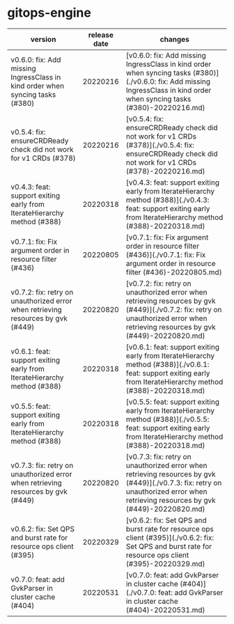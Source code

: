# gitops-engine

|                                     version                                      | release date |                                                                                      changes                                                                                       |
|----------------------------------------------------------------------------------|--------------|------------------------------------------------------------------------------------------------------------------------------------------------------------------------------------|
| v0.6.0: fix: Add missing IngressClass in kind order when syncing tasks (#380)    | 20220216     | [v0.6.0: fix: Add missing IngressClass in kind order when syncing tasks (#380)](./v0.6.0: fix: Add missing IngressClass in kind order when syncing tasks (#380)-20220216.md)       |
| v0.5.4: fix: ensureCRDReady check did not work for v1 CRDs (#378)                | 20220216     | [v0.5.4: fix: ensureCRDReady check did not work for v1 CRDs (#378)](./v0.5.4: fix: ensureCRDReady check did not work for v1 CRDs (#378)-20220216.md)                               |
| v0.4.3: feat: support exiting early from IterateHierarchy method (#388)          | 20220318     | [v0.4.3: feat: support exiting early from IterateHierarchy method (#388)](./v0.4.3: feat: support exiting early from IterateHierarchy method (#388)-20220318.md)                   |
| v0.7.1: fix: Fix argument order in resource filter (#436)                        | 20220805     | [v0.7.1: fix: Fix argument order in resource filter (#436)](./v0.7.1: fix: Fix argument order in resource filter (#436)-20220805.md)                                               |
| v0.7.2: fix: retry on unauthorized error when retrieving resources by gvk (#449) | 20220820     | [v0.7.2: fix: retry on unauthorized error when retrieving resources by gvk (#449)](./v0.7.2: fix: retry on unauthorized error when retrieving resources by gvk (#449)-20220820.md) |
| v0.6.1: feat: support exiting early from IterateHierarchy method (#388)          | 20220318     | [v0.6.1: feat: support exiting early from IterateHierarchy method (#388)](./v0.6.1: feat: support exiting early from IterateHierarchy method (#388)-20220318.md)                   |
| v0.5.5: feat: support exiting early from IterateHierarchy method (#388)          | 20220318     | [v0.5.5: feat: support exiting early from IterateHierarchy method (#388)](./v0.5.5: feat: support exiting early from IterateHierarchy method (#388)-20220318.md)                   |
| v0.7.3: fix: retry on unauthorized error when retrieving resources by gvk (#449) | 20220820     | [v0.7.3: fix: retry on unauthorized error when retrieving resources by gvk (#449)](./v0.7.3: fix: retry on unauthorized error when retrieving resources by gvk (#449)-20220820.md) |
| v0.6.2: fix: Set QPS and burst rate for resource ops client (#395)               | 20220329     | [v0.6.2: fix: Set QPS and burst rate for resource ops client (#395)](./v0.6.2: fix: Set QPS and burst rate for resource ops client (#395)-20220329.md)                             |
| v0.7.0: feat: add GvkParser in cluster cache (#404)                              | 20220531     | [v0.7.0: feat: add GvkParser in cluster cache (#404)](./v0.7.0: feat: add GvkParser in cluster cache (#404)-20220531.md)                                                           |


